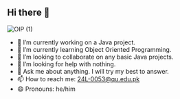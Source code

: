 ## Hi there 👋
![OIP (1)](https://github.com/user-attachments/assets/e4a251c2-0883-467b-8c51-a9c7a6be88d6)


- 🔭 I’m currently working on a Java project.
- 🌱 I’m currently learning Object Oriented Programming.
- 👯 I’m looking to collaborate on any basic Java projects.
- 🤔 I’m looking for help with nothing.
- 💬 Ask me about anything. I will try my best to answer.
- 📫 How to reach me: 24L-0053@qu.edu.pk
- 😄 Pronouns: he/him

